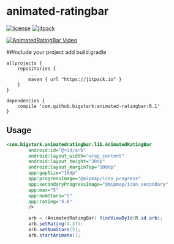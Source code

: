 # animated-ratingbar
[![license](https://img.shields.io/hexpm/l/plug.svg)](LICENSE)
[![jitpack](https://img.shields.io/badge/jitpack-0.1-green.svg)](https://jitpack.io/#bigstark/android-cycler)


[![AnimatedRatingBar Video](https://media.giphy.com/media/l0He3Bk3v79rjoShW/giphy.gif)](http://www.giphy.com/gifs/l0He3Bk3v79rjoShW)

##Include your project
add build.gradle
```
allprojects {
	repositories {
		...
		maven { url "https://jitpack.io" }
	}
}
```
```
dependencies {
    compile 'com.github.bigstark:animated-ratingbar:0.1'
}
```


## Usage
``` xml
<com.bigstark.animatedratingbar.lib.AnimatedRatingBar
        android:id="@+id/arb"
        android:layout_width="wrap_content"
        android:layout_height="30dp"
        android:layout_marginTop="100dp"
        app:gapSize="10dp"
        app:progressImage="@mipmap/icon_progress"
        app:secondaryProgressImage="@mipmap/icon_secondary"
        app:max="5"
        app:numStars="5"
        app:rating="4.6"
        />
```

``` java
        arb = (AnimatedRatingBar) findViewById(R.id.arb);
        arb.setRating(4.3f);
        arb.setNumStars(5);
        arb.startAnimate();
```
